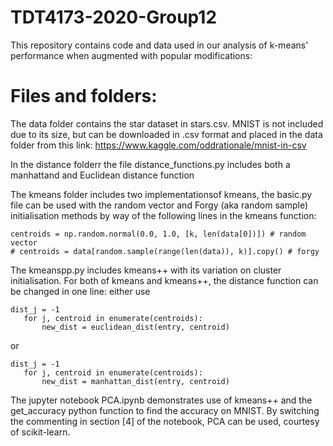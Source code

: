 # TDT4173-2020-Group12

This repository contains code and data used in our analysis of k-means' performance when augmented with popular modifications:

# Files and folders:

The data folder contains the star dataset in stars.csv. MNIST is not included due to its size, but can be downloaded in .csv format and placed in the data folder from this link: https://www.kaggle.com/oddrationale/mnist-in-csv

In the distance folderr the file distance_functions.py includes both a manhattand and Euclidean distance function

The kmeans folder includes two implementationsof kmeans, the basic.py file can be used with the random vector and Forgy (aka random sample) initialisation methods by way of the following lines in the kmeans function:

```
centroids = np.random.normal(0.0, 1.0, [k, len(data[0])]) # random vector
# centroids = data[random.sample(range(len(data)), k)].copy() # forgy
```

The kmeanspp.py includes kmeans++ with its variation on cluster initialisation. For both of kmeans and kmeans++, the distance function can be changed in one line: either use

```
dist_j = -1
   for j, centroid in enumerate(centroids):
       new_dist = euclidean_dist(entry, centroid)
```
or
```
dist_j = -1
   for j, centroid in enumerate(centroids):
       new_dist = manhattan_dist(entry, centroid)
```

The jupyter notebook PCA.ipynb demonstrates use of kmeans++ and the get_accuracy python function to find the accuracy on MNIST. By switching the commenting in section \[4\] of the notebook, PCA can be used, courtesy of scikit-learn.
